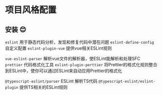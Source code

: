 # 项目风格配置

## 安装 :blush:

`eslint` 用于静态代码分析，发现和修复代码中潜在问题
`eslint-define-config` 自定义配置
`eslint-plugin-vue` 提供vue相关ESLint规则

`vue-eslint-parser` 解析vue文件的解析器，使ESLint能解析和处理SFC
`prettier` 代码格式化工具
`eslint-plugin-perttier` 将Prettier的格式化规则整合到ESLint中，使你可以通过ESLint来自动应用Prettier的格式化

`@typescript-eslint/parser` ESLint 解析TS代码
`@typescript-eslint/eslint-plugin` 提供TS相关的ESLint规则

